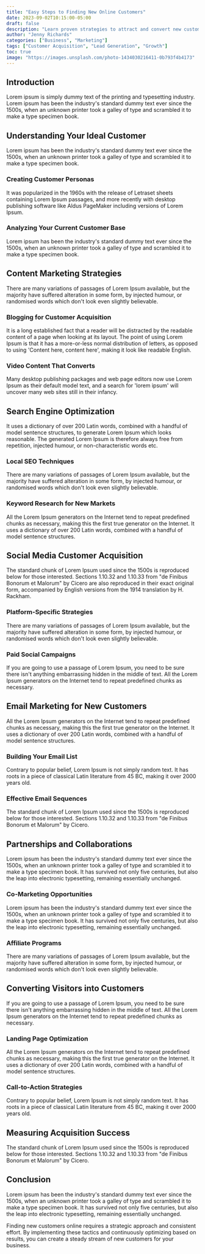 ```yaml
---
title: "Easy Steps to Finding New Online Customers"
date: 2023-09-02T10:15:00-05:00
draft: false
description: "Learn proven strategies to attract and convert new customers for your online business with these straightforward approaches."
author: "Jenny Richards"
categories: ["Business", "Marketing"]
tags: ["Customer Acquisition", "Lead Generation", "Growth"]
toc: true
image: "https://images.unsplash.com/photo-1434030216411-0b793f4b4173"
---
```


## Introduction

Lorem ipsum is simply dummy text of the printing and typesetting industry. Lorem ipsum has been the industry's standard dummy text ever since the 1500s, when an unknown printer took a galley of type and scrambled it to make a type specimen book.

## Understanding Your Ideal Customer

Lorem ipsum has been the industry's standard dummy text ever since the 1500s, when an unknown printer took a galley of type and scrambled it to make a type specimen book.

### Creating Customer Personas

It was popularized in the 1960s with the release of Letraset sheets containing Lorem Ipsum passages, and more recently with desktop publishing software like Aldus PageMaker including versions of Lorem Ipsum.

### Analyzing Your Current Customer Base

Lorem ipsum has been the industry's standard dummy text ever since the 1500s, when an unknown printer took a galley of type and scrambled it to make a type specimen book.

## Content Marketing Strategies

There are many variations of passages of Lorem Ipsum available, but the majority have suffered alteration in some form, by injected humour, or randomised words which don't look even slightly believable.

### Blogging for Customer Acquisition

It is a long established fact that a reader will be distracted by the readable content of a page when looking at its layout. The point of using Lorem Ipsum is that it has a more-or-less normal distribution of letters, as opposed to using 'Content here, content here', making it look like readable English.

### Video Content That Converts

Many desktop publishing packages and web page editors now use Lorem Ipsum as their default model text, and a search for 'lorem ipsum' will uncover many web sites still in their infancy.

## Search Engine Optimization

It uses a dictionary of over 200 Latin words, combined with a handful of model sentence structures, to generate Lorem Ipsum which looks reasonable. The generated Lorem Ipsum is therefore always free from repetition, injected humour, or non-characteristic words etc.

### Local SEO Techniques

There are many variations of passages of Lorem Ipsum available, but the majority have suffered alteration in some form, by injected humour, or randomised words which don't look even slightly believable.

### Keyword Research for New Markets

All the Lorem Ipsum generators on the Internet tend to repeat predefined chunks as necessary, making this the first true generator on the Internet. It uses a dictionary of over 200 Latin words, combined with a handful of model sentence structures.

## Social Media Customer Acquisition

The standard chunk of Lorem Ipsum used since the 1500s is reproduced below for those interested. Sections 1.10.32 and 1.10.33 from "de Finibus Bonorum et Malorum" by Cicero are also reproduced in their exact original form, accompanied by English versions from the 1914 translation by H. Rackham.

### Platform-Specific Strategies

There are many variations of passages of Lorem Ipsum available, but the majority have suffered alteration in some form, by injected humour, or randomised words which don't look even slightly believable.

### Paid Social Campaigns

If you are going to use a passage of Lorem Ipsum, you need to be sure there isn't anything embarrassing hidden in the middle of text. All the Lorem Ipsum generators on the Internet tend to repeat predefined chunks as necessary.

## Email Marketing for New Customers

All the Lorem Ipsum generators on the Internet tend to repeat predefined chunks as necessary, making this the first true generator on the Internet. It uses a dictionary of over 200 Latin words, combined with a handful of model sentence structures.

### Building Your Email List

Contrary to popular belief, Lorem Ipsum is not simply random text. It has roots in a piece of classical Latin literature from 45 BC, making it over 2000 years old.

### Effective Email Sequences

The standard chunk of Lorem Ipsum used since the 1500s is reproduced below for those interested. Sections 1.10.32 and 1.10.33 from "de Finibus Bonorum et Malorum" by Cicero.

## Partnerships and Collaborations

Lorem ipsum has been the industry's standard dummy text ever since the 1500s, when an unknown printer took a galley of type and scrambled it to make a type specimen book. It has survived not only five centuries, but also the leap into electronic typesetting, remaining essentially unchanged.

### Co-Marketing Opportunities

Lorem ipsum has been the industry's standard dummy text ever since the 1500s, when an unknown printer took a galley of type and scrambled it to make a type specimen book. It has survived not only five centuries, but also the leap into electronic typesetting, remaining essentially unchanged.

### Affiliate Programs

There are many variations of passages of Lorem Ipsum available, but the majority have suffered alteration in some form, by injected humour, or randomised words which don't look even slightly believable.

## Converting Visitors into Customers

If you are going to use a passage of Lorem Ipsum, you need to be sure there isn't anything embarrassing hidden in the middle of text. All the Lorem Ipsum generators on the Internet tend to repeat predefined chunks as necessary.

### Landing Page Optimization

All the Lorem Ipsum generators on the Internet tend to repeat predefined chunks as necessary, making this the first true generator on the Internet. It uses a dictionary of over 200 Latin words, combined with a handful of model sentence structures.

### Call-to-Action Strategies

Contrary to popular belief, Lorem Ipsum is not simply random text. It has roots in a piece of classical Latin literature from 45 BC, making it over 2000 years old.

## Measuring Acquisition Success

The standard chunk of Lorem Ipsum used since the 1500s is reproduced below for those interested. Sections 1.10.32 and 1.10.33 from "de Finibus Bonorum et Malorum" by Cicero.

## Conclusion

Lorem ipsum has been the industry's standard dummy text ever since the 1500s, when an unknown printer took a galley of type and scrambled it to make a type specimen book. It has survived not only five centuries, but also the leap into electronic typesetting, remaining essentially unchanged.

Finding new customers online requires a strategic approach and consistent effort. By implementing these tactics and continuously optimizing based on results, you can create a steady stream of new customers for your business.
